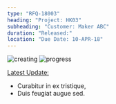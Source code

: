 ```yaml
---
type: "RFQ-18003"
heading: "Project: HK03"
subheading: "Customer: Maker ABC"
duration: "Released:"
location: "Due Date: 10-APR-18"
---
```


![creating](https://res.cloudinary.com/sdees-reallife/image/upload/v1522740549/EGS-creating-green.svg)
![progress](https://res.cloudinary.com/sdees-reallife/image/upload/v1522745049/00.jpg)

[Latest Update:](www.sdee.co)
- Curabitur in ex tristique,
- Duis feugiat augue sed.

